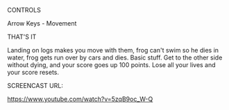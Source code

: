 CONTROLS

Arrow Keys - Movement

THAT'S IT

Landing on logs makes you move with them, frog can't swim so he dies in water, frog gets run over by cars and dies. Basic stuff.
Get to the other side without dying, and your score goes up 100 points. Lose all your lives and your score resets.

SCREENCAST URL:

https://www.youtube.com/watch?v=5zqB9oc_W-Q
